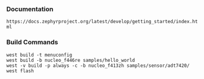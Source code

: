 ### Documentation
`https://docs.zephyrproject.org/latest/develop/getting_started/index.html`  
### Build Commands
`west build -t menuconfig`  
`west build -b nucleo_f446re samples/hello_world`  
`west -v build -p always -c -b nucleo_f413zh samples/sensor/adt7420/`  
`west flash`  
